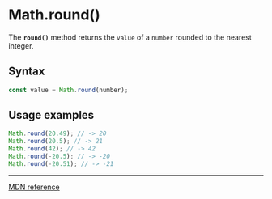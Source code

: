 # Math.round()

The **`round()`** method returns the `value` of a `number` rounded to the nearest integer.

## Syntax

```js
const value = Math.round(number);
```

## Usage examples

```js
Math.round(20.49); // -> 20
Math.round(20.5); // -> 21
Math.round(42); // -> 42
Math.round(-20.5); // -> -20
Math.round(-20.51); // -> -21
```

---

[MDN reference](https://developer.mozilla.org/en-US/docs/Web/JavaScript/Reference/Global_Objects/Math/round)

